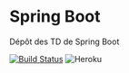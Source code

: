# Spring Boot
Dépôt des TD de Spring Boot

[![Build Status](https://travis-ci.org/NathanBnm/springboot-tds.svg?branch=master)](https://travis-ci.org/NathanBnm/springboot-tds)
![Heroku](http://heroku-badge.herokuapp.com/?app=nathan-bonnemains&root=/items)
